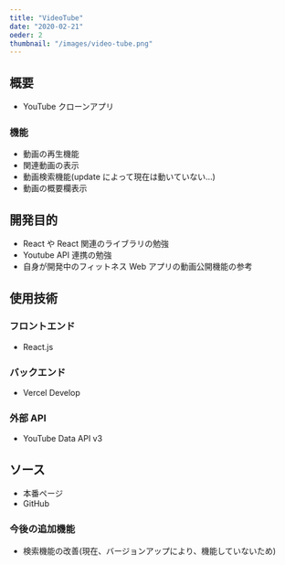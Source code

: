 ```yaml
---
title: "VideoTube"
date: "2020-02-21"
oeder: 2
thumbnail: "/images/video-tube.png"
---
```


## 概要

- YouTube クローンアプリ

### 機能

- 動画の再生機能
- 関連動画の表示
- 動画検索機能(update によって現在は動いていない…)
- 動画の概要欄表示

## 開発目的

- React や React 関連のライブラリの勉強
- Youtube API 連携の勉強
- 自身が開発中のフィットネス Web アプリの動画公開機能の参考

## 使用技術

### フロントエンド

- React.js

### バックエンド

- Vercel Develop

### 外部 API

- YouTube Data API v3

## ソース

- 本番ページ
- GitHub

### 今後の追加機能

- 検索機能の改善(現在、バージョンアップにより、機能していないため)
